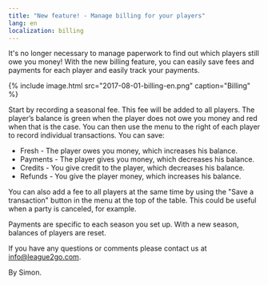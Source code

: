 ```yaml
---
title: "New feature! - Manage billing for your players"
lang: en
localization: billing
---
```

It's no longer necessary to manage paperwork to find out which players still owe you money! With the new billing feature, you can easily save fees and payments for each player and easily track your payments.

{% include image.html src="2017-08-01-billing-en.png" caption="Billing" %}

Start by recording a seasonal fee. This fee will be added to all players. The player’s balance is green when the player does not owe you money and red when that is the case. You can then use the menu to the right of each player to record individual transactions. You can save:

* Fresh - The player owes you money, which increases his balance.
* Payments - The player gives you money, which decreases his balance.
* Credits - You give credit to the player, which decreases his balance.
* Refunds - You give the player money, which increases his balance.

You can also add a fee to all players at the same time by using the "Save a transaction" button in the menu at the top of the table. This could be useful when a party is canceled, for example.

Payments are specific to each season you set up. With a new season, balances of players are reset.

If you have any questions or comments please contact us at [info@league2go.com](mailto:info@league2go.com).

By Simon.
